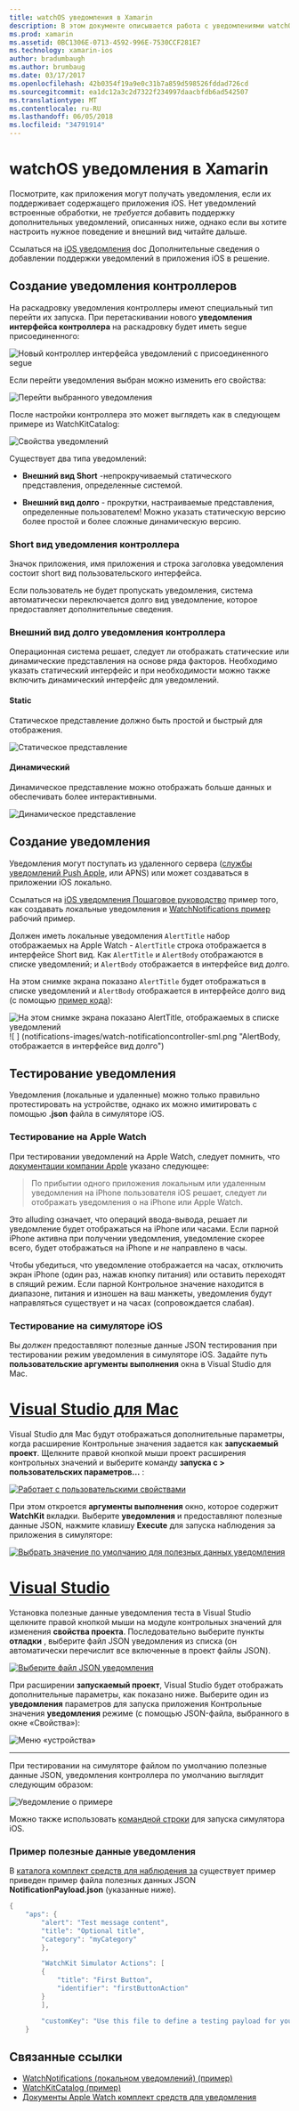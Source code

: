 ```yaml
---
title: watchOS уведомления в Xamarin
description: В этом документе описывается работа с уведомлениями watchOS в Xamarin. В нем описывается создание уведомлений контроллеров, создания уведомлений и тестировании уведомлений.
ms.prod: xamarin
ms.assetid: 0BC1306E-0713-4592-996E-7530CCF281E7
ms.technology: xamarin-ios
author: bradumbaugh
ms.author: brumbaug
ms.date: 03/17/2017
ms.openlocfilehash: 42b0354f19a9e0c31b7a859d598526fddad726cd
ms.sourcegitcommit: ea1dc12a3c2d7322f234997daacbfdb6ad542507
ms.translationtype: MT
ms.contentlocale: ru-RU
ms.lasthandoff: 06/05/2018
ms.locfileid: "34791914"
---
```

# <a name="watchos-notifications-in-xamarin"></a>watchOS уведомления в Xamarin

Посмотрите, как приложения могут получать уведомления, если их поддерживает содержащего приложения iOS. Нет уведомлений встроенные обработки, не *требуется* добавить поддержку дополнительных уведомлений, описанных ниже, однако если вы хотите настроить нужное поведение и внешний вид читайте дальше.

Ссылаться на [iOS уведомления](~/ios/platform/user-notifications/deprecated/index.md) doc Дополнительные сведения о добавлении поддержки уведомлений в приложения iOS в решение.

## <a name="creating-notification-controllers"></a>Создание уведомления контроллеров

На раскадровку уведомления контроллеры имеют специальный тип перейти их запуска. При перетаскивании нового **уведомления интерфейса контроллера** на раскадровку будет иметь segue присоединенного:

![](notifications-images/notification-storyboard1.png "Новый контроллер интерфейса уведомлений с присоединенного segue")

Если перейти уведомления выбран можно изменить его свойства:

![](notifications-images/notification-storyboard2.png "Перейти выбранного уведомления")

После настройки контроллера это может выглядеть как в следующем примере из WatchKitCatalog:

![](notifications-images/notifications-segue.png "Свойства уведомлений")


Существует два типа уведомлений:

- **Внешний вид Short** -непрокручиваемый статического представления, определенные системой.

- **Внешний вид долго** - прокрутки, настраиваемые представления, определенные пользователем! Можно указать статическую версию более простой и более сложные динамическую версию.

### <a name="short-look-notification-controller"></a>Short вид уведомления контроллера

Значок приложения, имя приложения и строка заголовка уведомления состоит short вид пользовательского интерфейса.

Если пользователь не будет пропускать уведомления, система автоматически переключается долго вид уведомление, которое предоставляет дополнительные сведения.


### <a name="long-look-notification-controller"></a>Внешний вид долго уведомления контроллера

Операционная система решает, следует ли отображать статические или динамические представления на основе ряда факторов. Необходимо указать статический интерфейс и при необходимости можно также включить динамический интерфейс для уведомлений.

#### <a name="static"></a>Static

Статическое представление должно быть простой и быстрый для отображения.

![](notifications-images/notification-static.png "Статическое представление")

#### <a name="dynamic"></a>Динамический

Динамическое представление можно отображать больше данных и обеспечивать более интерактивными.

![](notifications-images/notification-dynamic.png "Динамическое представление")


## <a name="generating-notifications"></a>Создание уведомления

Уведомления могут поступать из удаленного сервера ([службы уведомлений Push Apple](https://developer.apple.com/library/ios/documentation/NetworkingInternet/Conceptual/RemoteNotificationsPG/Chapters/ApplePushService.html), или APNS) или может создаваться в приложении iOS локально.

Ссылаться на [iOS уведомления Пошаговое руководство](~/ios/platform/user-notifications/deprecated/local-notifications-in-ios-walkthrough.md) пример того, как создавать локальные уведомления и [WatchNotifications пример](https://developer.xamarin.com/samples/monotouch/WatchKit/WatchNotifications/) рабочий пример.

Должен иметь локальные уведомления `AlertTitle` набор отображаемых на Apple Watch - `AlertTitle` строка отображается в интерфейсе Short вид. Как `AlertTitle` и `AlertBody` отображаются в списке уведомлений; и `AlertBody` отображается в интерфейсе вид долго.

На этом снимке экрана показано `AlertTitle` будет отображаться в списке уведомлений и `AlertBody` отображается в интерфейсе долго вид (с помощью [пример кода](https://developer.xamarin.com/samples/monotouch/WatchKit/WatchNotifications/)):

![](notifications-images/watch-notificationslist-sml.png "На этом снимке экрана показано AlertTitle, отображаемых в списке уведомлений") ![ ] (notifications-images/watch-notificationcontroller-sml.png "AlertBody, отображается в интерфейсе вид долго")

## <a name="testing-notifications"></a>Тестирование уведомления

Уведомления (локальные и удаленные) можно только правильно протестировать на устройстве, однако их можно имитировать с помощью **.json** файла в симуляторе iOS.

### <a name="testing-on-apple-watch"></a>Тестирование на Apple Watch

При тестировании уведомлений на Apple Watch, следует помнить, что [документации компании Apple](https://developer.apple.com/library/ios/documentation/General/Conceptual/WatchKitProgrammingGuide/BasicSupport.html) указано следующее:

> По прибытии одного приложения локальным или удаленным уведомления на iPhone пользователя iOS решает, следует ли отображать уведомления о на iPhone или Apple Watch.

Это alluding означает, что операций ввода-вывода, решает ли уведомление будет отображаться на iPhone или часами. Если парной iPhone активна при получении уведомления, уведомление скорее всего, будет отображаться на iPhone и *не* направлено в часы.

Чтобы убедиться, что уведомление отображается на часах, отключить экран iPhone (один раз, нажав кнопку питания) или оставить переходят в спящий режим. Если парной Контрольное значение находится в диапазоне, питания и изношен на ваш манжеты, уведомления будут направляться существует и на часах (сопровождается слабая).

### <a name="testing-on-the-ios-simulator"></a>Тестирование на симуляторе iOS

Вы *должен* предоставляют полезные данные JSON тестирования при тестировании режим уведомления в симуляторе iOS. Задайте путь **пользовательские аргументы выполнения** окна в Visual Studio для Mac.

# <a name="visual-studio-for-mactabvsmac"></a>[Visual Studio для Mac](#tab/vsmac)

Visual Studio для Mac будут отображаться дополнительные параметры, когда расширение Контрольные значения задается как **запускаемый проект**.
Щелкните правой кнопкой мыши проект расширения контрольных значений и выберите команду **запуска с > пользовательских параметров...** :
    
[![](notifications-images/runwith-customparams-sml.png "Работает с пользовательскими свойствами")](notifications-images/runwith-customparams.png#lightbox)
    
При этом откроется **аргументы выполнения** окно, которое содержит **WatchKit** вкладки. Выберите **уведомления** и предоставляют полезные данные JSON, нажмите клавишу **Execute** для запуска наблюдения за приложения в симуляторе:
    
[![](notifications-images/runwith-execargs-sml.png "Выбрать значение по умолчанию для полезных данных уведомления")](notifications-images/runwith-execargs.png#lightbox)

# <a name="visual-studiotabvswin"></a>[Visual Studio](#tab/vswin)

Установка полезные данные уведомления теста в Visual Studio щелкните правой кнопкой мыши на модуле контрольных значений для изменения **свойства проекта**. Последовательно выберите пункты **отладки** , выберите файл JSON уведомления из списка (он автоматически перечислит все включенные в проект файлы JSON).
    
[![](notifications-images/runwith-execargs-sml-vs.png "Выберите файл JSON уведомления")](notifications-images/runwith-execargs-vs.png#lightbox)

При расширении **запускаемый проект**, Visual Studio будет отображать дополнительные параметры, как показано ниже. Выберите один из **уведомления** параметров для запуска приложения Контрольные значения **уведомления** режиме (с помощью JSON-файла, выбранного в окне «Свойства»):
    
![](notifications-images/runwith-vs.png "Меню «устройства»")

-----

При тестировании на симуляторе файлом по умолчанию полезные данные JSON, уведомления контроллера по умолчанию выглядит следующим образом:

![](notifications-images/notification-debug-sml.png "Уведомление о примере")

Можно также использовать [командной строки](~/ios/watchos/troubleshooting.md#command_line) для запуска симулятора iOS.

### <a name="example-notification-payload"></a>Пример полезные данные уведомления

В [каталога комплект средств для наблюдения за](https://developer.xamarin.com/samples/monotouch/WatchKit/WatchKitCatalog/) существует пример приведен пример файла полезных данных JSON **NotificationPayload.json** (указанные ниже).

```csharp
{
    "aps": {
        "alert": "Test message content",
        "title": "Optional title",
        "category": "myCategory"
        },

        "WatchKit Simulator Actions": [
        {
            "title": "First Button",
            "identifier": "firstButtonAction"
        }
        ],

        "customKey": "Use this file to define a testing payload for your notifications. The aps dictionary specifies the category, alert text and title. The WatchKit Simulator Actions array can provide info for one or more action buttons in addition to the standard Dismiss button. Any other top level keys are custom payload. If you have multiple such JSON files in your project, you'll be able to choose between them in when selecting to debug the notification interface of your Watch App."
    }
```



## <a name="related-links"></a>Связанные ссылки

- [WatchNotifications (локальном уведомлений) (пример)](https://developer.xamarin.com/samples/monotouch/WatchKit/WatchNotifications/)
- [WatchKitCatalog (пример)](https://developer.xamarin.com/samples/monotouch/WatchKit/WatchKitCatalog/)
- [Документы Apple Watch комплект средств для уведомления](https://developer.apple.com/library/ios/documentation/General/Conceptual/WatchKitProgrammingGuide/BasicSupport.html)
